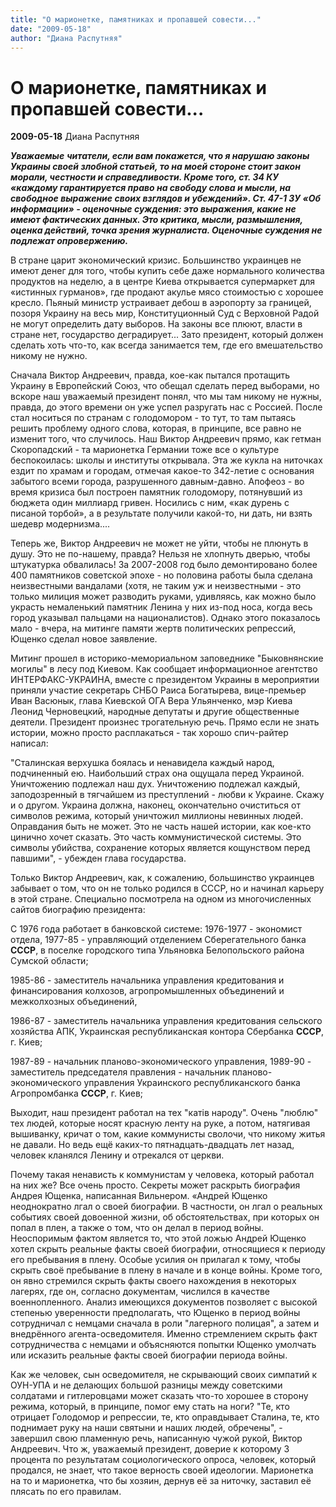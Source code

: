 ```yaml
---
title: "О марионетке, памятниках и пропавшей совести..."
date: "2009-05-18"
author: "Диана Распутняя"
---
```


# О марионетке, памятниках и пропавшей совести...

**2009-05-18** Диана Распутняя

***Уважаемые** **читатели, если вам покажется, что я нарушаю законы Украины своей злобной статьей, то на моей стороне стоит закон морали, честности и справедливости. Кроме того, ст. 34 КУ «каждому гарантируется право на свободу слова и мысли, на свободное выражение своих взглядов и убеждений». Ст. 47-1 ЗУ «****Об информации****» - оценочные суждения: это выражения, какие не имеют фактических данных. Это критика, мысли, размышления, оценка действий, точка зрения журналиста. Оценочные суждения не подлежат опровержению.*** 

В стране царит экономический кризис. Большинство украинцев не имеют денег для того, чтобы купить себе даже нормального количества продуктов на неделю, а в центре Киева открывается супермаркет для «истинных гурманов», где продают акулье мясо стоимостью с хорошее кресло. Пьяный министр устраивает дебош в аэропорту за границей, позоря Украину на весь мир, Конституционный Суд с Верховной Радой не могут определить дату выборов. На законы все плюют, власти в стране нет, государство деградирует... Зато президент, который должен сделать хоть что-то, как всегда занимается тем, где его вмешательство никому не нужно.

Сначала Виктор Андреевич, правда, кое-как пытался протащить Украину в Европейский Союз, что обещал сделать перед выборами, но вскоре наш уважаемый президент понял, что мы там никому не нужны, правда, до этого времени он уже успел разругать нас с Россией. После стал носиться по странам с голодомором - то тут, то там пытаясь решить проблему одного слова, которая, в принципе, все равно не изменит того, что случилось. Наш Виктор Андреевич прямо, как гетман Скоропадский - та марионетка Германии тоже все о культуре беспокоилась: школы и институты открывала. Эта же кукла на ниточках ездит по храмам и городам, отмечая какое-то 342-летие с основания забытого всеми города, разрушенного давным-давно. Апофеоз - во время кризиса был построен памятник голодомору, потянувший из бюджета один миллиард гривен. Носились с ним, «как дурень с писаной торбой», а в результате получили какой-то, ни дать, ни взять шедевр модернизма....

Теперь же, Виктор Андреевич не может не уйти, чтобы не плюнуть в душу. Это не по-нашему, правда? Нельзя не хлопнуть дверью, чтобы штукатурка обвалилась! За 2007-2008 год было демонтировано более 400 памятников советской эпохе - но половина работы была сделана неизвестными вандалами (хотя, не таким уж и неизвестными - это только милиция может разводить руками, удивляясь, как можно было украсть немаленький памятник Ленина у них из-под носа, когда весь город указывал пальцами на националистов). Однако этого показалось мало - вчера, на митинге памяти жертв политических репрессий, Ющенко сделал новое заявление.

Митинг прошел в историко-мемориальном заповеднике "Быковнянские могилы" в лесу под Киевом. Как сообщает информационное агентство ИНТЕРФАКС-УКРАИНА, вместе с президентом Украины в мероприятии приняли участие секретарь СНБО Раиса Богатырева, вице-премьер Иван Васюнык, глава Киевской ОГА Вера Ульянченко, мэр Киева Леонид Черновецкий, народные депутаты и другие общественные деятели. Президент произнес трогательную речь. Прямо если не знать истории, можно просто расплакаться - так хорошо спич-райтер написал:

"Сталинская верхушка боялась и ненавидела каждый народ, подчиненный ею. Наибольший страх она ощущала перед Украиной. Уничтожению подлежал наш дух. Уничтожению подлежал каждый, заподозренный в тягчайшем из преступлений - любви к Украине. Скажу и о другом. Украина должна, наконец, окончательно очиститься от символов режима, который уничтожил миллионы невинных людей. Оправдания быть не может. Это не часть нашей истории, как кое-кто цинично хочет сказать. Это часть коммунистической системы. Это символы убийства, сохранение которых является кощунством перед павшими", - убежден глава государства.

Только Виктор Андреевич, как, к сожалению, большинство украинцев забывает о том, что он не только родился в СССР, но и начинал карьеру в этой стране. Специально посмотрела на одном из многочисленных сайтов биографию президента:

С 1976 года работает в банковской системе: 1976-1977 - экономист отдела, 1977-85 - управляющий отделением Сберегательного банка **СССР**, в поселке городского типа Ульяновка Белопольского района Сумской области;

1985-86 - заместитель начальника управления кредитования и финансирования колхозов, агропромышленных объединений и межколхозных объединений,

1986-87 - заместитель начальника управления кредитования сельского хозяйства АПК, Украинская республиканская контора Сбербанка **СССР**, г. Киев;

1987-89 - начальник планово-экономического управления, 1989-90 - заместитель председателя правления - начальник планово-экономического управления Украинского республиканского банка Агропромбанка **СССР**, г. Киев;

Выходит, наш президент работал на тех "катiв народу". Очень "люблю" тех людей, которые носят красную ленту на руке, а потом, натягивая вышиванку, кричат о том, какие коммунисты сволочи, что никому житья не давали. Но ведь ещё каких-то пятнадцать-двадцать лет назад, человек кланялся Ленину и отрекался от церкви.

Почему такая ненависть к коммунистам у человека, который работал на них же? Все очень просто. Секреты может раскрыть биография Андрея Ющенка, написанная Вильнером. «Андрей Ющенко неоднократно лгал о своей биографии. В частности, он лгал о реальных событиях своей довоенной жизни, об обстоятельствах, при которых он попал в плен, а также о том, что он делал в период войны. Неоспоримым фактом является то, что этой ложью Андрей Ющенко хотел скрыть реальные факты своей биографии, относящиеся к периоду его пребывания в плену. Особые усилия он прилагал к тому, чтобы скрыть своё пребывание в плену в начале и в конце войны. Кроме того, он явно стремился скрыть факты своего нахождения в некоторых лагерях, где он, согласно документам, числился в качестве военнопленного. Анализ имеющихся документов позволяет с высокой степенью уверенности предполагать, что Ющенко в период войны сотрудничал с немцами сначала в роли "лагерного полицая", а затем и внедрённого агента-осведомителя. Именно стремлением скрыть факт сотрудничества с немцами и объясняются попытки Ющенко умолчать или исказить реальные факты своей биографии периода войны.

Как же человек, сын осведомителя, не скрывающий своих симпатий к ОУН-УПА и не делающих большой разницы между советскими солдатами и гитлеровцами может сказать что-то хорошее в сторону режима, который, в принципе, помог ему стать на ноги? "Те, кто отрицает Голодомор и репрессии, те, кто оправдывает Сталина, те, кто поднимает руку на наши святыни и наших людей, обречены", - завершил свою пламенную речь, написанную чужой рукой, Виктор Андреевич. Что ж, уважаемый президент, доверие к которому 3 процента по результатам социологического опроса, человек, который продался, не знает, что такое верность своей идеологии. Марионетка на то и марионетка, что бы хозяин, дернув её за ниточку, заставил её плясать по его правилам.